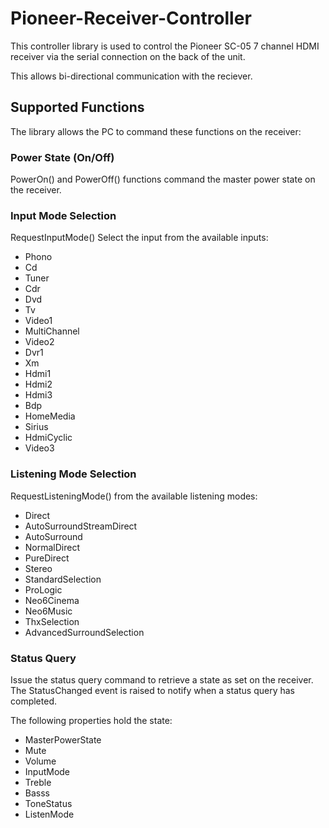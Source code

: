 # Pioneer-Receiver-Controller

This controller library is used to control the Pioneer SC-05 7 channel HDMI receiver via the serial connection on the back of the unit. 

This allows bi-directional communication with the reciever. 

## Supported Functions

The library allows the PC to command these functions on the receiver:

### Power State (On/Off)

PowerOn() and PowerOff() functions command the master power state on the receiver.

### Input Mode Selection

RequestInputMode() Select the input from the available inputs:
- Phono
- Cd
- Tuner
- Cdr
- Dvd
- Tv
- Video1
- MultiChannel
- Video2
- Dvr1
- Xm
- Hdmi1
- Hdmi2
- Hdmi3
- Bdp
- HomeMedia
- Sirius
- HdmiCyclic
- Video3

### Listening Mode Selection

RequestListeningMode() from the available listening modes:
- Direct
- AutoSurroundStreamDirect
- AutoSurround
- NormalDirect
- PureDirect
- Stereo
- StandardSelection
- ProLogic
- Neo6Cinema
- Neo6Music
- ThxSelection
- AdvancedSurroundSelection

### Status Query 

Issue the status query command to retrieve a state as set on the receiver. 
The StatusChanged event is raised to notify when a status query has completed.

The following properties hold the state:
- MasterPowerState
- Mute
- Volume
- InputMode
- Treble
- Basss
- ToneStatus
- ListenMode


